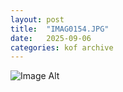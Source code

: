 ```yaml
---
layout:	post
title:	"IMAG0154.JPG"
date:	2025-09-06
categories:	kof archive
---
```


![Image Alt](https://k0f.github.io/assets/IMAG0154.JPG)